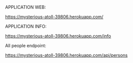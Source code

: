APPLICATION WEB:

https://mysterious-atoll-39806.herokuapp.com/

APPLICATION INFO:

https://mysterious-atoll-39806.herokuapp.com/info


All people endpoint:

https://mysterious-atoll-39806.herokuapp.com/api/persons

